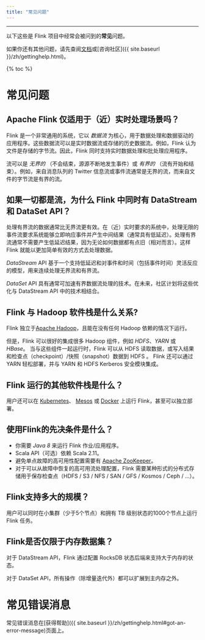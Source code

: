```yaml
---
title: "常见问题"
---
```

<!--
Licensed to the Apache Software Foundation (ASF) under one
or more contributor license agreements.  See the NOTICE file
distributed with this work for additional information
regarding copyright ownership.  The ASF licenses this file
to you under the Apache License, Version 2.0 (the
"License"); you may not use this file except in compliance
with the License.  You may obtain a copy of the License at

  http://www.apache.org/licenses/LICENSE-2.0

Unless required by applicable law or agreed to in writing,
software distributed under the License is distributed on an
"AS IS" BASIS, WITHOUT WARRANTIES OR CONDITIONS OF ANY
KIND, either express or implied.  See the License for the
specific language governing permissions and limitations
under the License.
-->

<hr />

以下这些是 Flink 项目中经常会被问到的**常见**问题。

如果你还有其他问题，请先查阅[文档]({{site.docs-stable}})或[咨询社区]({{ site.baseurl }}/zh/gettinghelp.html)。

{% toc %}


# 常见问题

## Apache Flink 仅适用于（近）实时处理场景吗？

Flink 是一个非常通用的系统，它以 *数据流* 为核心，用于数据处理和数据驱动的应用程序。这些数据流可以是实时数据流或存储的历史数据流。例如，Flink 认为文件是存储的字节流。因此，Flink 同时支持实时数据处理和批处理应用程序。

流可以是 *无界的* （不会结束，源源不断地发生事件）或 *有界的* （流有开始和结束）。例如，来自消息队列的 Twitter 信息流或事件流通常是无界的流，而来自文件的字节流是有界的流。

## 如果一切都是流，为什么 Flink 中同时有 DataStream 和 DataSet API？

处理有界流的数据通常比无界流更有效。在（近）实时要求的系统中，处理无限的事件流要求系统能够立即响应事件并产生中间结果（通常具有低延迟）。处理有界流通常不需要产生低延迟结果，因为无论如何数据都有点旧（相对而言）。这样 Flink 就能以更加简单有效的方式去处理数据。

*DataStream* API 基于一个支持低延迟和对事件和时间（包括事件时间）灵活反应的模型，用来连续处理无界流和有界流。

*DataSet* API 具有通常可加速有界数据流处理的技术。在未来，社区计划将这些优化与 DataStream API 中的技术相结合。

## Flink 与 Hadoop 软件栈是什么关系?

Flink 独立于[Apache Hadoop](https://hadoop.apache.org/)，且能在没有任何 Hadoop 依赖的情况下运行。

但是，Flink 可以很好的集成很多 Hadoop 组件，例如 *HDFS*、*YARN* 或 *HBase*。
当与这些组件一起运行时，Flink 可以从 HDFS 读取数据，或写入结果和检查点（checkpoint）/快照（snapshot）数据到 HDFS 。
Flink 还可以通过 YARN 轻松部署，并与 YARN 和 HDFS Kerberos 安全模块集成。

## Flink 运行的其他软件栈是什么？

用户还可以在 [Kubernetes](https://kubernetes.io)、 [Mesos](https://mesos.apache.org/) 或 [Docker](https://www.docker.com/) 上运行 Flink，甚至可以独立部署。

## 使用Flink的先决条件是什么？

  - 你需要 *Java 8* 来运行 Flink 作业/应用程序。
  - Scala API（可选）依赖 Scala 2.11。
  - 避免单点故障的高可用性配置需要有 [Apache ZooKeeper](https://zookeeper.apache.org/)。
  - 对于可以从故障中恢复的高可用流处理配置，Flink 需要某种形式的分布式存储用于保存检查点（HDFS / S3 / NFS / SAN / GFS / Kosmos / Ceph / ...）。

## Flink支持多大的规模？

用户可以同时在小集群（少于5个节点）和拥有 TB 级别状态的1000个节点上运行 Flink 任务。

## Flink是否仅限于内存数据集？

对于 DataStream API，Flink 通过配置 RocksDB 状态后端来支持大于内存的状态。

对于 DataSet API，所有操作（除增量迭代外）都可以扩展到主内存之外。

# 常见错误消息

常见错误消息在[获得帮助]({{ site.baseurl }}/zh/gettinghelp.html#got-an-error-message)页面上。

